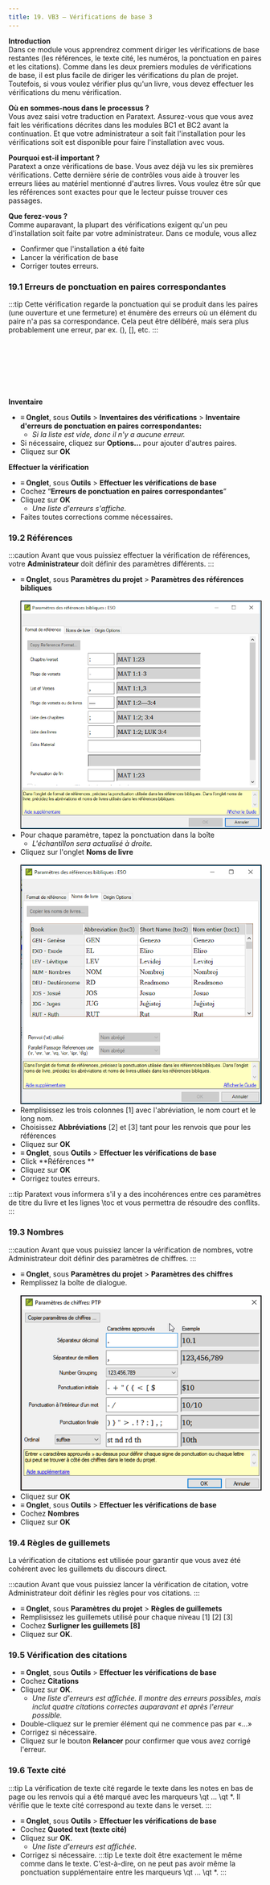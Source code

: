 ```yaml
---
title: 19. VB3 – Vérifications de base 3
---
```

**Introduction**  
Dans ce module vous apprendrez comment diriger les vérifications de base restantes (les références, le texte cité, les numéros, la ponctuation en paires et les citations). Comme dans les deux premiers modules de vérifications de base, il est plus facile de diriger les vérifications du plan de projet. Toutefois, si vous voulez vérifier plus qu'un livre, vous devez effectuer les vérifications du menu vérification.

**Où en sommes-nous dans le processus ?**  
Vous avez saisi votre traduction en Paratext. Assurez-vous que vous avez fait les vérifications décrites dans les modules BC1 et BC2 avant la continuation. Et que votre administrateur a soit fait l'installation pour les vérifications soit est disponible pour faire l'installation avec vous.

**Pourquoi est-il important ?**  
Paratext a onze vérifications de base. Vous avez déjà vu les six premières vérifications. Cette dernière série de contrôles vous aide à trouver les erreurs liées au matériel mentionné d'autres livres. Vous voulez être sûr que les références sont exactes pour que le lecteur puisse trouver ces passages.

**Que ferez-vous ?**  
Comme auparavant, la plupart des vérifications exigent qu'un peu d'installation soit faite par votre administrateur. Dans ce module, vous allez

-  Confirmer que l'installation a été faite
-  Lancer la vérification de base
-  Corriger toutes erreurs.

### 19.1 Erreurs de ponctuation en paires correspondantes

:::tip
Cette vérification regarde la ponctuation qui se produit dans les paires (une ouverture et une fermeture) et énumère des erreurs où un élément du paire n'a pas sa correspondance. Cela peut être délibéré, mais sera plus probablement une erreur, par ex. (), [], etc.
:::

 
----

 
----

**Inventaire**  
-  **≡ Onglet**, sous **Outils** \> **Inventaires des vérifications** \> **Inventaire d'erreurs de ponctuation en paires correspondantes:**  
   -  *Si la liste est vide, donc il n'y a aucune erreur.*  
-  Si nécessaire, cliquez sur **Options…** pour ajouter d'autres paires.
-  Cliquez sur **OK**

**Effectuer  la vérification**  
-  **≡ Onglet**, sous **Outils** \> **Effectuer les vérifications de base**
-  Cochez “**Erreurs de ponctuation en paires correspondantes**”
-  Cliquez sur **OK**  
    -  *Une liste d'erreurs s'affiche.*  
-  Faites toutes corrections comme nécessaires.

### 19.2 Références
:::caution
Avant que vous puissiez effectuer la vérification de références, votre **Administrateur** doit définir des paramètres différents.
:::
-  **≡ Onglet**, sous **Paramètres du projet** \> **Paramètres des références bibliques**  
  ![](../media/4717f342182250df9b130f8ff728a949.png)
-  Pour chaque paramètre, tapez la ponctuation dans la boîte 
   -  *L'échantillon sera actualisé à droite.*  
-  Cliquez sur l'onglet **Noms de livre**  
    ![](../media/b75d86f75f87e72b4580bc2bc6707134.png)
-  Remplisissez les trois colonnes [1] avec l'abréviation, le nom court et le long nom.
-  Choisissez **Abbréviations** [2] et [3] tant pour les renvois que pour les références
-  Cliquez sur **OK**
-  **≡ Onglet**, sous **Outils** \> **Effectuer les vérifications de base**
-  Click **Références **
-  Cliquez sur **OK**
-  Corrigez toutes erreurs.

:::tip
Paratext vous informera s'il y a des incohérences entre ces paramètres de titre du livre et les lignes \\toc et vous permettra de résoudre des conflits.
:::

### 19.3 Nombres

:::caution
Avant que vous puissiez lancer la vérification de nombres, votre Administrateur doit définir des paramètres de chiffres.
:::

-  **≡ Onglet**, sous **Paramètres du projet** \> **Paramètres des chiffres**
-  Remplissez la boîte de dialogue.  
    ![](../media/1eb8c544c736f41791ddbb0546a1e210.png)  
-  Cliquez sur **OK**
-  **≡ Onglet**, sous **Outils** \> **Effectuer les vérifications de base**
-  Cochez **Nombres**
-  Cliquez sur **OK**

### 19.4 Règles de guillemets

La vérification de citations est utilisée pour garantir que vous avez été cohérent avec les guillemets du discours direct.

:::caution
Avant que vous puissiez lancer la vérification de citation, votre Administrateur doit définir les règles pour vos citations.
:::

-  **≡ Onglet**, sous **Paramètres du projet** \> **Règles de guillemets**
-  Remplisissez les guillemets utilisé pour chaque niveau [1] [2] [3]
-  Cochez **Surligner les guillemets [8]**
-  Cliquez sur  **OK**.

### 19.5 Vérification des citations

-  **≡ Onglet**, sous **Outils** \> **Effectuer les vérifications de base**
-  Cochez **Citations**
-  Cliquez sur **OK**.  
   -  *Une liste d'erreurs est affichée. Il montre des erreurs possibles, mais inclut quatre citations correctes auparavant et après l'erreur possible.*
-  Double-cliquez sur le premier élément qui ne commence pas par «…»
-  Corrigez si nécessaire.
-  Cliquez sur le bouton **Relancer** pour confirmer que vous avez corrigé l'erreur.

### 19.6 Texte cité

:::tip
La vérification de texte cité regarde le texte dans les notes en bas de page ou les renvois qui a été marqué avec les marqueurs \\qt … \\qt \*. Il vérifie que le texte cité correspond au texte dans le verset.
:::

-  **≡ Onglet**, sous **Outils** \> **Effectuer les vérifications de base**
-  Cochez **Quoted text (texte cité)**
-  Cliquez sur **OK**.  
   -  *Une liste d'erreurs est affichée.*
-  Corrigez si nécessaire.
:::tip
Le texte doit être exactement le même comme dans le texte. C'est-à-dire, on ne peut pas avoir même la ponctuation supplémentaire entre les marqueurs \\qt … \\qt \*.
:::
